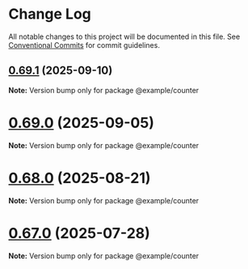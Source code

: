 # Change Log

All notable changes to this project will be documented in this file.
See [Conventional Commits](https://conventionalcommits.org) for commit guidelines.

## [0.69.1](https://github.com/gabeklein/expressive-mvc/compare/v0.69.0...v0.69.1) (2025-09-10)

**Note:** Version bump only for package @example/counter





# [0.69.0](https://github.com/gabeklein/expressive-mvc/compare/v0.68.0...v0.69.0) (2025-09-05)

**Note:** Version bump only for package @example/counter





# [0.68.0](https://github.com/gabeklein/expressive-mvc/compare/v0.67.0...v0.68.0) (2025-08-21)

**Note:** Version bump only for package @example/counter





# [0.67.0](https://github.com/gabeklein/expressive-mvc/compare/v0.66.2...v0.67.0) (2025-07-28)

**Note:** Version bump only for package @example/counter

